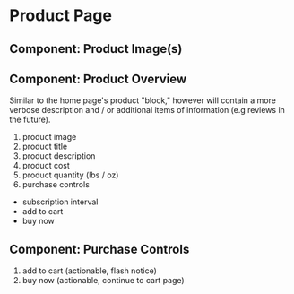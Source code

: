 # Product Page

## Component: Product Image(s)

## Component: Product Overview

Similar to the home page's product "block," however will contain a more verbose
description and / or additional items of information (e.g reviews in the future).

1. product image
2. product title
3. product description
4. product cost
5. product quantity (lbs / oz)
6. purchase controls
  - subscription interval
  - add to cart
  - buy now

## Component: Purchase Controls

1. add to cart (actionable, flash notice)
2. buy now (actionable, continue to cart page)
